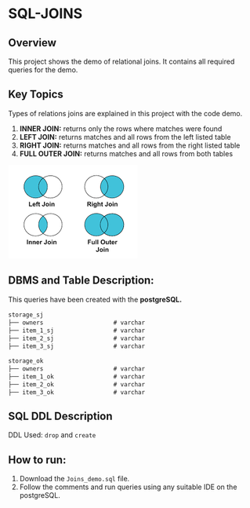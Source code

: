 # SQL-JOINS

## Overview
This project shows the demo of relational joins. It contains all required queries for the demo.

## Key Topics
Types of relations joins are explained in this project with the code demo.

1. **INNER JOIN:** returns only the rows where matches were found </br>
2. **LEFT JOIN:**	returns matches and all rows from the left listed table </br>
3. **RIGHT JOIN:**	returns matches and all rows from the right listed table </br>
4. **FULL OUTER JOIN:**	returns matches and all rows from both tables </br>

![alt text](https://github.com/matthewmarwedel/SQL-JOINS/blob/main/joins.png)

## DBMS and Table Description:
This queries have been created with the **postgreSQL.**

```
storage_sj
├── owners                    # varchar
├── item_1_sj                 # varchar
├── item_2_sj                 # varchar
├── item_3_sj                 # varchar
```

```
storage_ok
├── owners                    # varchar
├── item_1_ok                 # varchar
├── item_2_ok                 # varchar
├── item_3_ok                 # varchar

```

## SQL DDL Description
DDL Used: `drop` and `create`

## How to run:
1. Download the `Joins_demo.sql` file.
2. Follow the comments and run queries using any suitable IDE on the postgreSQL.
